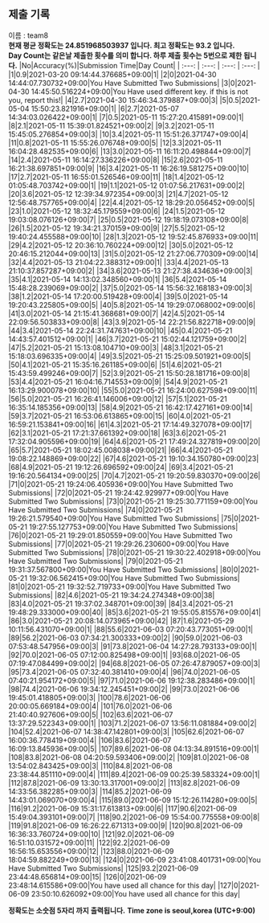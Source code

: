 


  
## 제출 기록  
이름 : team8  
**현재 평균 정확도는 24.851968503937 입니다. 최고 정확도는 93.2 입니다.**  
**Day Count는 같은날 제출한 횟수를 의미 합니다. 하루 제출 횟수는 5번으로 제한 됩니다.**
|No|Accuracy(%)|Submission Time|Day Count|
| :---: | :---: | :---: | :---: |
|1|0.9|2021-03-20 09:14:44.376685+09:00|1|
|2|0|2021-04-30 14:44:07.730732+09:00|You Have Submitted Two Submissions|
|3|0|2021-04-30 14:45:50.516224+09:00|You Have used different key. if this is not you, report this!|
|4|2.7|2021-04-30 15:46:34.379887+09:00|3|
|5|0.5|2021-05-04 15:50:23.821916+09:00|1|
|6|2.7|2021-05-07 14:34:03.026422+09:00|1|
|7|0.5|2021-05-11 15:27:20.415891+09:00|1|
|8|2.1|2021-05-11 15:39:01.824521+09:00|2|
|9|3.2|2021-05-11 15:45:05.276854+09:00|3|
|10|3.4|2021-05-11 15:51:26.371747+09:00|4|
|11|0.8|2021-05-11 15:55:26.076748+09:00|5|
|12|3.3|2021-05-11 16:04:28.482535+09:00|6|
|13|3.0|2021-05-11 16:11:20.498844+09:00|7|
|14|2.4|2021-05-11 16:14:27.336226+09:00|8|
|15|2.6|2021-05-11 16:21:38.697851+09:00|9|
|16|3.4|2021-05-11 16:26:19.581275+09:00|10|
|17|2.7|2021-05-11 16:55:01.526546+09:00|11|
|18|1.4|2021-05-12 01:05:48.703742+09:00|1|
|19|1.1|2021-05-12 01:07:56.217631+09:00|2|
|20|3.6|2021-05-12 12:39:34.972354+09:00|3|
|21|4.7|2021-05-12 12:56:48.757765+09:00|4|
|22|4.4|2021-05-12 18:29:20.056452+09:00|5|
|23|1.0|2021-05-12 18:32:45.179559+09:00|6|
|24|1.5|2021-05-12 19:03:08.076126+09:00|7|
|25|0.5|2021-05-12 19:18:19.073108+09:00|8|
|26|1.5|2021-05-12 19:34:21.370159+09:00|9|
|27|5.5|2021-05-12 19:40:24.455588+09:00|10|
|28|1.3|2021-05-12 19:52:45.876933+09:00|11|
|29|4.2|2021-05-12 20:36:10.760224+09:00|12|
|30|5.0|2021-05-12 20:46:15.212044+09:00|13|
|31|5.0|2021-05-12 21:27:06.770309+09:00|14|
|32|4.4|2021-05-13 21:04:22.388312+09:00|1|
|33|4.4|2021-05-13 21:10:37.857287+09:00|2|
|34|3.6|2021-05-13 21:27:38.434636+09:00|3|
|35|4.1|2021-05-14 14:13:02.348560+09:00|1|
|36|5.4|2021-05-14 15:48:28.239069+09:00|2|
|37|5.0|2021-05-14 15:56:32.168183+09:00|3|
|38|1.2|2021-05-14 17:20:00.519428+09:00|4|
|39|5.0|2021-05-14 19:20:43.225805+09:00|5|
|40|5.8|2021-05-14 19:29:07.068002+09:00|6|
|41|3.0|2021-05-14 21:15:41.368681+09:00|7|
|42|4.5|2021-05-14 22:09:56.503833+09:00|8|
|43|3.9|2021-05-14 22:21:56.822718+09:00|9|
|44|3.4|2021-05-14 22:24:31.747631+09:00|10|
|45|0.4|2021-05-21 14:43:57.401512+09:00|1|
|46|3.7|2021-05-21 15:02:44.121759+09:00|2|
|47|5.2|2021-05-21 15:13:08.104710+09:00|3|
|48|3.1|2021-05-21 15:18:03.696335+09:00|4|
|49|3.5|2021-05-21 15:25:09.501921+09:00|5|
|50|4.1|2021-05-21 15:35:16.261185+09:00|6|
|51|4.6|2021-05-21 15:43:59.499246+09:00|7|
|52|3.9|2021-05-21 15:50:28.181716+09:00|8|
|53|4.4|2021-05-21 16:04:16.714553+09:00|9|
|54|4.9|2021-05-21 16:13:29.900078+09:00|10|
|55|5.0|2021-05-21 16:24:00.627598+09:00|11|
|56|5.0|2021-05-21 16:26:41.146006+09:00|12|
|57|5.1|2021-05-21 16:35:14.185356+09:00|13|
|58|4.9|2021-05-21 16:42:17.427161+09:00|14|
|59|3.7|2021-05-21 16:53:06.613865+09:00|15|
|60|4.0|2021-05-21 16:59:21.153841+09:00|16|
|61|4.3|2021-05-21 17:14:49.327078+09:00|17|
|62|3.1|2021-05-21 17:21:37.661392+09:00|18|
|63|3.6|2021-05-21 17:32:04.905596+09:00|19|
|64|4.6|2021-05-21 17:49:24.327819+09:00|20|
|65|5.7|2021-05-21 18:02:45.008038+09:00|21|
|66|4.4|2021-05-21 19:08:22.148869+09:00|22|
|67|4.6|2021-05-21 19:10:34.150780+09:00|23|
|68|4.9|2021-05-21 19:12:26.696592+09:00|24|
|69|3.4|2021-05-21 19:16:20.564134+09:00|25|
|70|4.7|2021-05-21 19:20:59.830370+09:00|26|
|71|0|2021-05-21 19:24:06.405936+09:00|You Have Submitted Two Submissions|
|72|0|2021-05-21 19:24:42.929977+09:00|You Have Submitted Two Submissions|
|73|0|2021-05-21 19:25:30.771159+09:00|You Have Submitted Two Submissions|
|74|0|2021-05-21 19:26:21.579540+09:00|You Have Submitted Two Submissions|
|75|0|2021-05-21 19:27:55.127753+09:00|You Have Submitted Two Submissions|
|76|0|2021-05-21 19:29:01.850559+09:00|You Have Submitted Two Submissions|
|77|0|2021-05-21 19:29:26.230600+09:00|You Have Submitted Two Submissions|
|78|0|2021-05-21 19:30:22.402918+09:00|You Have Submitted Two Submissions|
|79|0|2021-05-21 19:31:37.567800+09:00|You Have Submitted Two Submissions|
|80|0|2021-05-21 19:32:06.562415+09:00|You Have Submitted Two Submissions|
|81|0|2021-05-21 19:32:52.719733+09:00|You Have Submitted Two Submissions|
|82|4.6|2021-05-21 19:34:24.274348+09:00|38|
|83|4.0|2021-05-21 19:37:02.348701+09:00|39|
|84|3.4|2021-05-21 19:48:29.333000+09:00|40|
|85|3.6|2021-05-21 19:55:05.815576+09:00|41|
|86|3.0|2021-05-21 20:08:14.073965+09:00|42|
|87|1.6|2021-05-29 10:11:56.431070+09:00|1|
|88|55.6|2021-06-03 07:20:43.773051+09:00|1|
|89|56.2|2021-06-03 07:34:21.300333+09:00|2|
|90|59.0|2021-06-03 07:53:48.547956+09:00|3|
|91|73.8|2021-06-04 14:27:28.793133+09:00|1|
|92|70.0|2021-06-05 07:12:00.825498+09:00|1|
|93|68.0|2021-06-05 07:19:47.084499+09:00|2|
|94|68.8|2021-06-05 07:26:47.879057+09:00|3|
|95|73.4|2021-06-05 07:32:40.381410+09:00|4|
|96|74.0|2021-06-05 07:40:21.954172+09:00|5|
|97|71.0|2021-06-06 19:12:38.283486+09:00|1|
|98|74.4|2021-06-06 19:34:12.245451+09:00|2|
|99|73.0|2021-06-06 19:45:01.418805+09:00|3|
|100|78.6|2021-06-06 20:00:05.669184+09:00|4|
|101|76.0|2021-06-06 21:40:40.927606+09:00|5|
|102|63.6|2021-06-07 13:37:29.522343+09:00|1|
|103|71.2|2021-06-07 13:56:11.081884+09:00|2|
|104|52.4|2021-06-07 14:38:47.142801+09:00|3|
|105|62.6|2021-06-07 16:00:36.778419+09:00|4|
|106|83.6|2021-06-07 16:09:13.845936+09:00|5|
|107|89.6|2021-06-08 04:13:34.891516+09:00|1|
|108|83.8|2021-06-08 04:20:59.593406+09:00|2|
|109|81.0|2021-06-08 13:54:02.843425+09:00|3|
|110|84.8|2021-06-08 23:38:44.851110+09:00|4|
|111|89.4|2021-06-09 00:25:39.583324+09:00|1|
|112|87.8|2021-06-09 13:30:13.317001+09:00|2|
|113|82.8|2021-06-09 14:33:56.382285+09:00|3|
|114|85.2|2021-06-09 14:43:01.069070+09:00|4|
|115|89.0|2021-06-09 15:12:26.114280+09:00|5|
|116|91.2|2021-06-09 15:31:17.613813+09:00|6|
|117|90.6|2021-06-09 15:49:04.393101+09:00|7|
|118|90.2|2021-06-09 15:54:00.775558+09:00|8|
|119|91.8|2021-06-09 16:26:22.671313+09:00|9|
|120|90.8|2021-06-09 16:36:33.760724+09:00|10|
|121|92.0|2021-06-09 16:51:10.031572+09:00|11|
|122|92.2|2021-06-09 16:56:15.653556+09:00|12|
|123|88.0|2021-06-09 18:04:59.882249+09:00|13|
|124|0|2021-06-09 23:41:08.401731+09:00|You Have Submitted Two Submissions|
|125|93.2|2021-06-09 23:44:48.656814+09:00|15|
|126|0|2021-06-09 23:48:14.615586+09:00|You have used all chance for this day|
|127|0|2021-06-09 23:50:10.626092+09:00|You have used all chance for this day|


**정확도는 소숫점 5자리 까지 출력됩니다.**
**Time zone is seoul,korea (UTC+9:00)**
